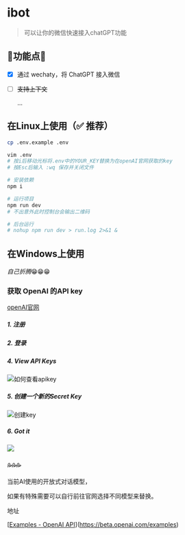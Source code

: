 # ibot



> 可以让你的微信快速接入chatGPT功能

## 🙌功能点🙌

- [x] 通过 wechaty，将 ChatGPT 接入微信

- [ ] <del>支持上下文</del>

  ...

## 在Linux上使用（✅ 推荐）

```sh
cp .env.example .env

vim .env
# 按i后移动光标将.env中的YOUR_KEY替换为在openAI官网获取的key
# 按Esc后输入 :wq 保存并关闭文件

# 安装依赖
npm i

# 运行项目
npm run dev
# 不出意外此时控制台会输出二维码

# 后台运行
# nohup npm run dev > run.log 2>&1 &
```





## 在Windows上使用

*自己折腾*😁😁😁







### 获取 OpenAI 的API key

[openAI官网](https://beta.openai.com/)

##### 1. 注册

##### 2. 登录

##### 4. View API Keys

![如何查看apikey](/assets/img/Snipaste_2022-12-12_20-30-06.png)

##### 5. 创建一个新的Secret Key

![创建key](/assets/img/Snipaste_2022-12-12_20-31-10.png)

##### 6. Got it

![](/assets/img/Snipaste_2022-12-12_20-34-54.png)



### 💦💦💦

当前AI使用的开放式对话模型，

如果有特殊需要可以自行前往官网选择不同模型来替换。

地址

[[Examples - OpenAI API](https://beta.openai.com/examples)](https://beta.openai.com/examples)

